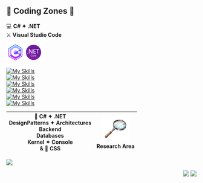 ## 🚧 Coding Zones 🧐
💻 **C# ✦ .NET**<br />
⚔️ **Visual Studio Code**

![csharp](csharp.png)![dotnet](dotnet.png)

[![My Skills](https://go-skill-icons.vercel.app/api/icons?i=cs,dotnet,vscode,visualstudio&theme=dark)]()
<br />
[![My Skills](https://go-skill-icons.vercel.app/api/icons?i=github,git,api,docker,postman&theme=dark)]()
<br />
[![My Skills](https://go-skill-icons.vercel.app/api/icons?i=sqlserver,mongodb,redis&theme=dark)]()
<br />
[![My Skills](https://go-skill-icons.vercel.app/api/icons?i=apigateway,rabbitmq,jwt&theme=dark)]()
<br />
[![My Skills](https://go-skill-icons.vercel.app/api/icons?i=blazor,html,css&theme=dark)]()
<br />
[![My Skills](https://go-skill-icons.vercel.app/api/icons?i=linux,terminal,bash,ubuntu&theme=dark)]()

| 🩶 C# ✦ .NET <br> DesignPatterns ✦ Architectures<br>Backend<br>Databases<br>Kernel ✦ Console<br>& 🌈 CSS | <img src="https://github.com/fault3r/fault3r/blob/main/explore.png?raw=true" alt="explore" width="70" height="70"><br>Research Area |
|:---:|:---:|

<img align="center" src="https://github-readme-stats.vercel.app/api/top-langs/?username=fault3r&layout=compact&theme=apprentice&hide_border=true&hide=javascript" />

<p align="right">
  <a href="mailto:hamed.damaavandi@gmail.com"><img src="https://go-skill-icons.vercel.app/api/icons?i=gmail&theme=dark" /></a>
  <a href="https://www.instagram.com/hamed.damaavandi/"><img src="https://go-skill-icons.vercel.app/api/icons?i=instagram&theme=dark" /></a>
</p>
